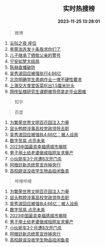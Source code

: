 <div align="center"><h2>实时热搜榜</h2><h4>2023-11-25 13:28:01</h4></div>

> 微博  

1. [尖叫之夜 座位](https://s.weibo.com/weibo?q=%E5%B0%96%E5%8F%AB%E4%B9%8B%E5%A4%9C%20%E5%BA%A7%E4%BD%8D&t=31&band_rank=1&Refer=top)<br />
2. [李荣浩连发十条我求你们了](https://s.weibo.com/weibo?q=%23%E6%9D%8E%E8%8D%A3%E6%B5%A9%E8%BF%9E%E5%8F%91%E5%8D%81%E6%9D%A1%E6%88%91%E6%B1%82%E4%BD%A0%E4%BB%AC%E4%BA%86%23&t=31&band_rank=2&Refer=top)<br />
3. [儿子继承了牺牲父亲的警号](https://s.weibo.com/weibo?q=%23%E5%84%BF%E5%AD%90%E7%BB%A7%E6%89%BF%E4%BA%86%E7%89%BA%E7%89%B2%E7%88%B6%E4%BA%B2%E7%9A%84%E8%AD%A6%E5%8F%B7%23&t=31&band_rank=3&Refer=top)<br />
4. [宁安如梦大结局](https://s.weibo.com/weibo?q=%23%E5%AE%81%E5%AE%89%E5%A6%82%E6%A2%A6%E5%A4%A7%E7%BB%93%E5%B1%80%23&t=31&band_rank=4&Refer=top)<br />
5. [陈赫直播破防](https://s.weibo.com/weibo?q=%23%E9%99%88%E8%B5%AB%E7%9B%B4%E6%92%AD%E7%A0%B4%E9%98%B2%23&t=31&band_rank=5&Refer=top)<br />
6. [吴秀波回应被强执行4.66亿](https://s.weibo.com/weibo?q=%23%E5%90%B4%E7%A7%80%E6%B3%A2%E5%9B%9E%E5%BA%94%E8%A2%AB%E5%BC%BA%E6%89%A7%E8%A1%8C4.66%E4%BA%BF%23&t=31&band_rank=6&Refer=top)<br />
7. [北京明确学生患病作业一律不硬性要求](https://s.weibo.com/weibo?q=%23%E5%8C%97%E4%BA%AC%E6%98%8E%E7%A1%AE%E5%AD%A6%E7%94%9F%E6%82%A3%E7%97%85%E4%BD%9C%E4%B8%9A%E4%B8%80%E5%BE%8B%E4%B8%8D%E7%A1%AC%E6%80%A7%E8%A6%81%E6%B1%82%23&t=31&band_rank=7&Refer=top)<br />
8. [上海交大食堂饭菜吃出1.5厘米针头](https://s.weibo.com/weibo?q=%23%E4%B8%8A%E6%B5%B7%E4%BA%A4%E5%A4%A7%E9%A3%9F%E5%A0%82%E9%A5%AD%E8%8F%9C%E5%90%83%E5%87%BA1.5%E5%8E%98%E7%B1%B3%E9%92%88%E5%A4%B4%23&t=31&band_rank=8&Refer=top)<br />
9. [网传坠楼研究生课题被导师拿走毕业困难](https://s.weibo.com/weibo?q=%23%E7%BD%91%E4%BC%A0%E5%9D%A0%E6%A5%BC%E7%A0%94%E7%A9%B6%E7%94%9F%E8%AF%BE%E9%A2%98%E8%A2%AB%E5%AF%BC%E5%B8%88%E6%8B%BF%E8%B5%B0%E6%AF%95%E4%B8%9A%E5%9B%B0%E9%9A%BE%23&t=31&band_rank=9&Refer=top)<br />

> 知乎  


> 百度  

1. [为繁荣世界文明百花园注入力量](https://www.baidu.com/s?wd=%E4%B8%BA%E7%B9%81%E8%8D%A3%E4%B8%96%E7%95%8C%E6%96%87%E6%98%8E%E7%99%BE%E8%8A%B1%E5%9B%AD%E6%B3%A8%E5%85%A5%E5%8A%9B%E9%87%8F&sa=fyb_news&rsv_dl=fyb_news)<br />
2. [鼠头鸭脖涉事高校党政领导去职](https://www.baidu.com/s?wd=%E9%BC%A0%E5%A4%B4%E9%B8%AD%E8%84%96%E6%B6%89%E4%BA%8B%E9%AB%98%E6%A0%A1%E5%85%9A%E6%94%BF%E9%A2%86%E5%AF%BC%E5%8E%BB%E8%81%8C&sa=fyb_news&rsv_dl=fyb_news)<br />
3. [吴秀波回应被强执4.66亿：被人设局](https://www.baidu.com/s?wd=%E5%90%B4%E7%A7%80%E6%B3%A2%E5%9B%9E%E5%BA%94%E8%A2%AB%E5%BC%BA%E6%89%A74.66%E4%BA%BF%EF%BC%9A%E8%A2%AB%E4%BA%BA%E8%AE%BE%E5%B1%80&sa=fyb_news&rsv_dl=fyb_news)<br />
4. [数字贸易 点亮未来](https://www.baidu.com/s?wd=%E6%95%B0%E5%AD%97%E8%B4%B8%E6%98%93+%E7%82%B9%E4%BA%AE%E6%9C%AA%E6%9D%A5&sa=fyb_news&rsv_dl=fyb_news)<br />
5. [2023中国最具幸福感城市揭晓](https://www.baidu.com/s?wd=2023%E4%B8%AD%E5%9B%BD%E6%9C%80%E5%85%B7%E5%B9%B8%E7%A6%8F%E6%84%9F%E5%9F%8E%E5%B8%82%E6%8F%AD%E6%99%93&sa=fyb_news&rsv_dl=fyb_news)<br />
6. [男子用土给老婆做戒指网友求量产](https://www.baidu.com/s?wd=%E7%94%B7%E5%AD%90%E7%94%A8%E5%9C%9F%E7%BB%99%E8%80%81%E5%A9%86%E5%81%9A%E6%88%92%E6%8C%87%E7%BD%91%E5%8F%8B%E6%B1%82%E9%87%8F%E4%BA%A7&sa=fyb_news&rsv_dl=fyb_news)<br />
7. [小伙轿车3个月遭8次开门杀](https://www.baidu.com/s?wd=%E5%B0%8F%E4%BC%99%E8%BD%BF%E8%BD%A63%E4%B8%AA%E6%9C%88%E9%81%AD8%E6%AC%A1%E5%BC%80%E9%97%A8%E6%9D%80&sa=fyb_news&rsv_dl=fyb_news)<br />
8. [阿根廷新总统誓言炸掉央行](https://www.baidu.com/s?wd=%E9%98%BF%E6%A0%B9%E5%BB%B7%E6%96%B0%E6%80%BB%E7%BB%9F%E8%AA%93%E8%A8%80%E7%82%B8%E6%8E%89%E5%A4%AE%E8%A1%8C&sa=fyb_news&rsv_dl=fyb_news)<br />
9. [高校辟谣没收学生物品挂闲鱼卖](https://www.baidu.com/s?wd=%E9%AB%98%E6%A0%A1%E8%BE%9F%E8%B0%A3%E6%B2%A1%E6%94%B6%E5%AD%A6%E7%94%9F%E7%89%A9%E5%93%81%E6%8C%82%E9%97%B2%E9%B1%BC%E5%8D%96&sa=fyb_news&rsv_dl=fyb_news)<br />

> 哔哩哔哩  

1. [为繁荣世界文明百花园注入力量](https://www.baidu.com/s?wd=%E4%B8%BA%E7%B9%81%E8%8D%A3%E4%B8%96%E7%95%8C%E6%96%87%E6%98%8E%E7%99%BE%E8%8A%B1%E5%9B%AD%E6%B3%A8%E5%85%A5%E5%8A%9B%E9%87%8F&sa=fyb_news&rsv_dl=fyb_news)<br />
2. [鼠头鸭脖涉事高校党政领导去职](https://www.baidu.com/s?wd=%E9%BC%A0%E5%A4%B4%E9%B8%AD%E8%84%96%E6%B6%89%E4%BA%8B%E9%AB%98%E6%A0%A1%E5%85%9A%E6%94%BF%E9%A2%86%E5%AF%BC%E5%8E%BB%E8%81%8C&sa=fyb_news&rsv_dl=fyb_news)<br />
3. [吴秀波回应被强执4.66亿：被人设局](https://www.baidu.com/s?wd=%E5%90%B4%E7%A7%80%E6%B3%A2%E5%9B%9E%E5%BA%94%E8%A2%AB%E5%BC%BA%E6%89%A74.66%E4%BA%BF%EF%BC%9A%E8%A2%AB%E4%BA%BA%E8%AE%BE%E5%B1%80&sa=fyb_news&rsv_dl=fyb_news)<br />
4. [数字贸易 点亮未来](https://www.baidu.com/s?wd=%E6%95%B0%E5%AD%97%E8%B4%B8%E6%98%93+%E7%82%B9%E4%BA%AE%E6%9C%AA%E6%9D%A5&sa=fyb_news&rsv_dl=fyb_news)<br />
5. [2023中国最具幸福感城市揭晓](https://www.baidu.com/s?wd=2023%E4%B8%AD%E5%9B%BD%E6%9C%80%E5%85%B7%E5%B9%B8%E7%A6%8F%E6%84%9F%E5%9F%8E%E5%B8%82%E6%8F%AD%E6%99%93&sa=fyb_news&rsv_dl=fyb_news)<br />
6. [男子用土给老婆做戒指网友求量产](https://www.baidu.com/s?wd=%E7%94%B7%E5%AD%90%E7%94%A8%E5%9C%9F%E7%BB%99%E8%80%81%E5%A9%86%E5%81%9A%E6%88%92%E6%8C%87%E7%BD%91%E5%8F%8B%E6%B1%82%E9%87%8F%E4%BA%A7&sa=fyb_news&rsv_dl=fyb_news)<br />
7. [小伙轿车3个月遭8次开门杀](https://www.baidu.com/s?wd=%E5%B0%8F%E4%BC%99%E8%BD%BF%E8%BD%A63%E4%B8%AA%E6%9C%88%E9%81%AD8%E6%AC%A1%E5%BC%80%E9%97%A8%E6%9D%80&sa=fyb_news&rsv_dl=fyb_news)<br />
8. [阿根廷新总统誓言炸掉央行](https://www.baidu.com/s?wd=%E9%98%BF%E6%A0%B9%E5%BB%B7%E6%96%B0%E6%80%BB%E7%BB%9F%E8%AA%93%E8%A8%80%E7%82%B8%E6%8E%89%E5%A4%AE%E8%A1%8C&sa=fyb_news&rsv_dl=fyb_news)<br />
9. [高校辟谣没收学生物品挂闲鱼卖](https://www.baidu.com/s?wd=%E9%AB%98%E6%A0%A1%E8%BE%9F%E8%B0%A3%E6%B2%A1%E6%94%B6%E5%AD%A6%E7%94%9F%E7%89%A9%E5%93%81%E6%8C%82%E9%97%B2%E9%B1%BC%E5%8D%96&sa=fyb_news&rsv_dl=fyb_news)<br />
